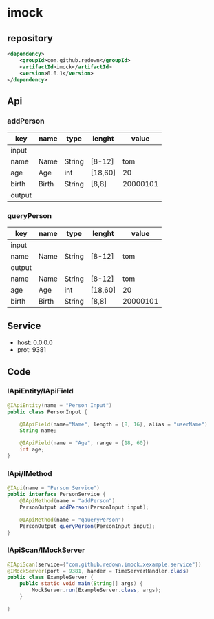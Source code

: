 # imock

## repository
```xml
<dependency>
    <groupId>com.github.redown</groupId>
    <artifactId>imock</artifactId>
    <version>0.0.1</version>
</dependency>
```

## Api
### addPerson
|key|name|type|lenght|value|
|--- |--- |--- |--- |--- |
|input|||||
|name|Name|String|[8-12]|tom|
|age|Age|int|[18,60]|20|
|birth|Birth|String|[8,8]|20000101|
|output|||||

### queryPerson
|key|name|type|lenght|value|
|--- |--- |--- |--- |--- |
|input|||||
|name|Name|String|[8-12]|tom|
|output|||||
|name|Name|String|[8-12]|tom|
|age|Age|int|[18,60]|20|
|birth|Birth|String|[8,8]|20000101|


## Service
- host: 0.0.0.0
- prot: 9381

## Code
### IApiEntity/IApiField
```java
@IApiEntity(name = "Person Input")
public class PersonInput {

    @IApiField(name="Name", length = {8, 16}, alias = "userName")
    String name;

    @IApiField(name = "Age", range = {18, 60})
    int age;
}
```

### IApi/IMethod
```java
@IApi(name = "Person Service")
public interface PersonService {
    @IApiMethod(name = "addPerson")
    PersonOutput addPerson(PersonInput input);

    @IApiMethod(name = "qaueryPerson")
    PersonOutput queryPerson(PersonInput input);
}
```

### IApiScan/IMockServer
```java
@IApiScan(service={"com.github.redown.imock.xexample.service"})
@IMockServer(port = 9381, hander = TimeServerHandler.class)
public class ExampleServer {
    public static void main(String[] args) {
        MockServer.run(ExampleServer.class, args);
    }

}
```

